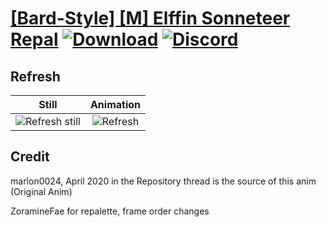 # [\[Bard-Style\] \[M\] Elffin Sonneteer Repal](./) [![Download](https://img.shields.io/badge/Download--red?style=social&logo=github)](https://minhaskamal.github.io/DownGit/#/home?url=https://github.com/Klokinator/FE-Repo/tree/main/Battle%20Animations%2FBards%2C%20Dancers%2C%20Suppliers%2C%20Misc%2F%5BBard-Style%5D%20%5BM%5D%20Elffin%20Sonneteer%20Repal%2F8.%20Refresh) [![Discord](https://img.shields.io/badge/Discord--blue?style=social&logo=discord)](https://discord.gg/C7VNGnyTPA)

## Refresh

| Still | Animation |
| :---: | :-------: |
| ![Refresh still](./Refresh_000.png) | ![Refresh](./Refresh.gif) |

## Credit

marlon0024, April 2020 in the Repository thread is the source of this anim (Original Anim)

ZoramineFae for repalette, frame order changes
